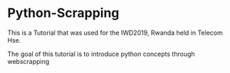 # Python-Scrapping
This is a Tutorial that was used for the IWD2019, Rwanda held in Telecom Hse.

The goal of this tutorial is to introduce python concepts through webscrapping

